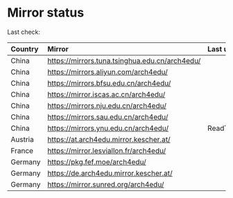 <script src="./time.js"></script>
# Mirror status
Last check: <script type="text/javascript">localize(1697692588.7435422);</script>

|Country|Mirror|Last update|
|:------|:-----|:----------|
|China|https://mirrors.tuna.tsinghua.edu.cn/arch4edu/|<script type="text/javascript">localize(1697653993);</script>|
|China|https://mirrors.aliyun.com/arch4edu/|<script type="text/javascript">localize(1697653993);</script>|
|China|https://mirrors.bfsu.edu.cn/arch4edu/|<script type="text/javascript">localize(1697481218);</script>|
|China|https://mirror.iscas.ac.cn/arch4edu/|<script type="text/javascript">localize(1697653993);</script>|
|China|https://mirrors.nju.edu.cn/arch4edu/|<script type="text/javascript">localize(1697653993);</script>|
|China|https://mirrors.sau.edu.cn/arch4edu/|<script type="text/javascript">localize(1697653993);</script>|
|China|https://mirrors.ynu.edu.cn/arch4edu/|ReadTimeout|
|Austria|https://at.arch4edu.mirror.kescher.at/|<script type="text/javascript">localize(1697653993);</script>|
|France|https://mirror.lesviallon.fr/arch4edu/|<script type="text/javascript">localize(1697524275);</script>|
|Germany|https://pkg.fef.moe/arch4edu/|<script type="text/javascript">localize(1697653993);</script>|
|Germany|https://de.arch4edu.mirror.kescher.at/|<script type="text/javascript">localize(1697653993);</script>|
|Germany|https://mirror.sunred.org/arch4edu/|<script type="text/javascript">localize(1697653993);</script>|

<script src="./tablefilter/tablefilter.js"></script>
<script src="./table.js"></script>